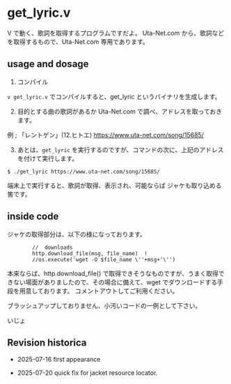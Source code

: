 # get_lyric.v

V で動く、歌詞を取得するプログラムですだよ。
Uta-Net.com から、歌詞などを取得するもので、Uta-Net.com 専用であります。

## usage and dosage

1. コンパイル

`v get_lyric.v` でコンパイルすると、get_lyric というバイナリを生成します。

2. 目的とする曲の歌詞があるか Uta-Net.com で調べ、アドレスを取っておきます。

例 ; 「レントゲン」(12.ヒトエ)
https://www.uta-net.com/song/15685/

3. あとは、`get_lyric` を実行するのですが、コマンドの次に、上記のアドレスを付けて実行します。

```
$ ./get_lyric https://www.uta-net.com/song/15685/
```

端末上で実行すると、歌詞が取得、表示され、可能ならば ジャケも取り込める筈です。

## inside code

ジャケの取得部分は、以下の様になっております。

```
        //  downloads
        http.download_file(msg, file_name)  ! 
        //os.execute('wget -O $file_name \''+msg+'\'')
```

本来ならば、http.download_file() で取得できそうなものですが、うまく取得できない場面がありましたので、その場合に備えて、wget でダウンロードする手段を用意しております。
コメントアウトしてご利用ください。

ブラッシュアップしておりません、小汚いコードの一例として下さい。

いじょ

## Revision historica

- 2025-07-16
  first appearance
  
- 2025-07-20
  quick fix for jacket resource locator.



